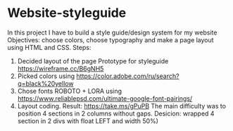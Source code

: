 # Website-styleguide
In this project I have to build a style guide/design system for my website
Objectives: choose colors, choose typography and make a page layout using HTML and CSS.
Steps:
1) Decided layout of the page
Prototype for styleguide https://wireframe.cc/B6gNH5
2) Picked colors using https://color.adobe.com/ru/search?q=black%20yellow 
3) Chose fonts ROBOTO + LORA using https://www.reliablepsd.com/ultimate-google-font-pairings/ 
4) Layout coding. Result: https://take.ms/gPuPB 
The main difficulty was to position 4 sections in 2 columns without gaps. Desicion: wrapped 4 section in 2 divs with float LEFT and width 50%)
